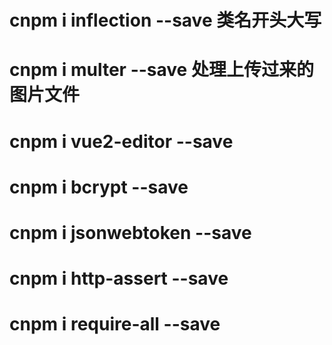# cnpm i inflection --save  类名开头大写

# cnpm i multer --save   处理上传过来的图片文件

# cnpm i vue2-editor --save

# cnpm i bcrypt --save

# cnpm i jsonwebtoken --save

# cnpm i http-assert --save

# cnpm i require-all --save


